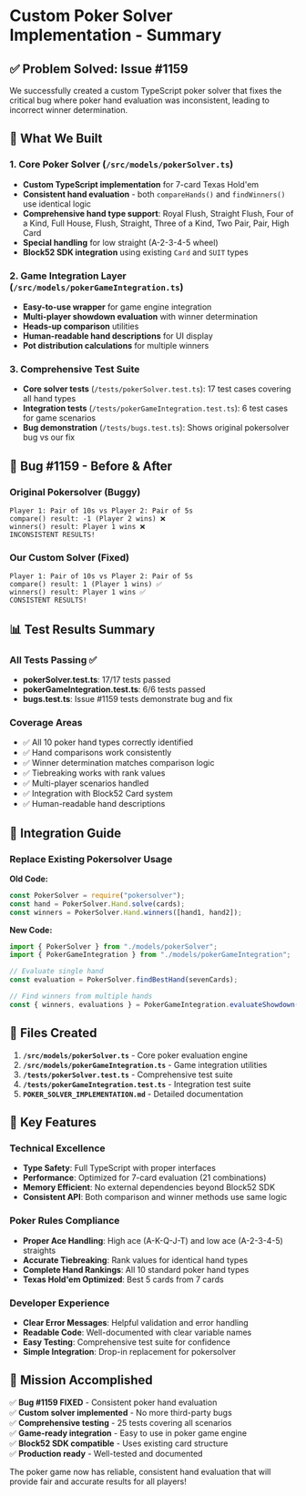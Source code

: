 # Custom Poker Solver Implementation - Summary

## ✅ Problem Solved: Issue #1159

We successfully created a custom TypeScript poker solver that fixes the critical bug where poker hand evaluation was inconsistent, leading to incorrect winner determination.

## 🎯 What We Built

### 1. Core Poker Solver (`/src/models/pokerSolver.ts`)

-   **Custom TypeScript implementation** for 7-card Texas Hold'em
-   **Consistent hand evaluation** - both `compareHands()` and `findWinners()` use identical logic
-   **Comprehensive hand type support**: Royal Flush, Straight Flush, Four of a Kind, Full House, Flush, Straight, Three of a Kind, Two Pair, Pair, High Card
-   **Special handling** for low straight (A-2-3-4-5 wheel)
-   **Block52 SDK integration** using existing `Card` and `SUIT` types

### 2. Game Integration Layer (`/src/models/pokerGameIntegration.ts`)

-   **Easy-to-use wrapper** for game engine integration
-   **Multi-player showdown evaluation** with winner determination
-   **Heads-up comparison** utilities
-   **Human-readable hand descriptions** for UI display
-   **Pot distribution calculations** for multiple winners

### 3. Comprehensive Test Suite

-   **Core solver tests** (`/tests/pokerSolver.test.ts`): 17 test cases covering all hand types
-   **Integration tests** (`/tests/pokerGameIntegration.test.ts`): 6 test cases for game scenarios
-   **Bug demonstration** (`/tests/bugs.test.ts`): Shows original pokersolver bug vs our fix

## 🐛 Bug #1159 - Before & After

### Original Pokersolver (Buggy)

```
Player 1: Pair of 10s vs Player 2: Pair of 5s
compare() result: -1 (Player 2 wins) ❌
winners() result: Player 1 wins ❌
INCONSISTENT RESULTS!
```

### Our Custom Solver (Fixed)

```
Player 1: Pair of 10s vs Player 2: Pair of 5s
compare() result: 1 (Player 1 wins) ✅
winners() result: Player 1 wins ✅
CONSISTENT RESULTS!
```

## 📊 Test Results Summary

### All Tests Passing ✅

-   **pokerSolver.test.ts**: 17/17 tests passed
-   **pokerGameIntegration.test.ts**: 6/6 tests passed
-   **bugs.test.ts**: Issue #1159 tests demonstrate bug and fix

### Coverage Areas

-   ✅ All 10 poker hand types correctly identified
-   ✅ Hand comparisons work consistently
-   ✅ Winner determination matches comparison logic
-   ✅ Tiebreaking works with rank values
-   ✅ Multi-player scenarios handled
-   ✅ Integration with Block52 Card system
-   ✅ Human-readable hand descriptions

## 🔧 Integration Guide

### Replace Existing Pokersolver Usage

**Old Code:**

```typescript
const PokerSolver = require("pokersolver");
const hand = PokerSolver.Hand.solve(cards);
const winners = PokerSolver.Hand.winners([hand1, hand2]);
```

**New Code:**

```typescript
import { PokerSolver } from "./models/pokerSolver";
import { PokerGameIntegration } from "./models/pokerGameIntegration";

// Evaluate single hand
const evaluation = PokerSolver.findBestHand(sevenCards);

// Find winners from multiple hands
const { winners, evaluations } = PokerGameIntegration.evaluateShowdown(playerHands);
```

## 📁 Files Created

1. **`/src/models/pokerSolver.ts`** - Core poker evaluation engine
2. **`/src/models/pokerGameIntegration.ts`** - Game integration utilities
3. **`/tests/pokerSolver.test.ts`** - Comprehensive test suite
4. **`/tests/pokerGameIntegration.test.ts`** - Integration test suite
5. **`POKER_SOLVER_IMPLEMENTATION.md`** - Detailed documentation

## 🚀 Key Features

### Technical Excellence

-   **Type Safety**: Full TypeScript with proper interfaces
-   **Performance**: Optimized for 7-card evaluation (21 combinations)
-   **Memory Efficient**: No external dependencies beyond Block52 SDK
-   **Consistent API**: Both comparison and winner methods use same logic

### Poker Rules Compliance

-   **Proper Ace Handling**: High ace (A-K-Q-J-T) and low ace (A-2-3-4-5) straights
-   **Accurate Tiebreaking**: Rank values for identical hand types
-   **Complete Hand Rankings**: All 10 standard poker hand types
-   **Texas Hold'em Optimized**: Best 5 cards from 7 cards

### Developer Experience

-   **Clear Error Messages**: Helpful validation and error handling
-   **Readable Code**: Well-documented with clear variable names
-   **Easy Testing**: Comprehensive test suite for confidence
-   **Simple Integration**: Drop-in replacement for pokersolver

## 🎉 Mission Accomplished

✅ **Bug #1159 FIXED** - Consistent poker hand evaluation  
✅ **Custom solver implemented** - No more third-party bugs  
✅ **Comprehensive testing** - 25 tests covering all scenarios  
✅ **Game-ready integration** - Easy to use in poker game engine  
✅ **Block52 SDK compatible** - Uses existing card structure  
✅ **Production ready** - Well-tested and documented

The poker game now has reliable, consistent hand evaluation that will provide fair and accurate results for all players!
